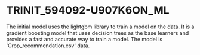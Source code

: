 # TRINIT_594092-U907K6ON_ML
The initial model uses the lightgbm library to train a model on the data. It is a gradient boosting model that uses decision trees as the base learners and provides a fast and accurate way to train a model. The model is 'Crop_recommendation.csv' data.
